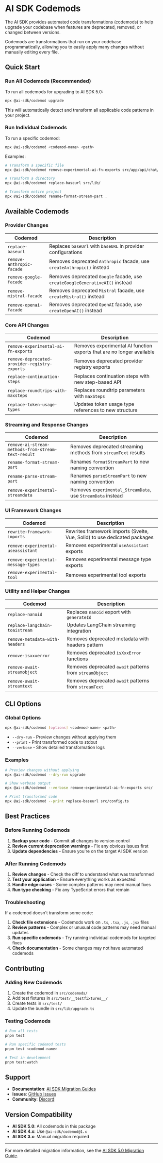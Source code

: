 # AI SDK Codemods

The AI SDK provides automated code transformations (codemods) to help upgrade your codebase when features are deprecated, removed, or changed between versions.

Codemods are transformations that run on your codebase programmatically, allowing you to easily apply many changes without manually editing every file.

## Quick Start

### Run All Codemods (Recommended)

To run all codemods for upgrading to AI SDK 5.0:

```sh
npx @ai-sdk/codemod upgrade
```

This will automatically detect and transform all applicable code patterns in your project.

### Run Individual Codemods

To run a specific codemod:

```sh
npx @ai-sdk/codemod <codemod-name> <path>
```

Examples:
```sh
# Transform a specific file
npx @ai-sdk/codemod remove-experimental-ai-fn-exports src/app/api/chat/route.ts

# Transform a directory
npx @ai-sdk/codemod replace-baseurl src/lib/

# Transform entire project
npx @ai-sdk/codemod rename-format-stream-part .
```

## Available Codemods

### Provider Changes

| Codemod | Description |
|---------|-------------|
| `replace-baseurl` | Replaces `baseUrl` with `baseURL` in provider configurations |
| `remove-anthropic-facade` | Removes deprecated `Anthropic` facade, use `createAnthropic()` instead |
| `remove-google-facade` | Removes deprecated `Google` facade, use `createGoogleGenerativeAI()` instead |
| `remove-mistral-facade` | Removes deprecated `Mistral` facade, use `createMistral()` instead |
| `remove-openai-facade` | Removes deprecated `OpenAI` facade, use `createOpenAI()` instead |

### Core API Changes

| Codemod | Description |
|---------|-------------|
| `remove-experimental-ai-fn-exports` | Removes experimental AI function exports that are no longer available |
| `remove-deprecated-provider-registry-exports` | Removes deprecated provider registry exports |
| `replace-continuation-steps` | Replaces continuation steps with new step-based API |
| `replace-roundtrips-with-maxsteps` | Replaces roundtrip parameters with `maxSteps` |
| `replace-token-usage-types` | Updates token usage type references to new structure |

### Streaming and Response Changes

| Codemod | Description |
|---------|-------------|
| `remove-ai-stream-methods-from-stream-text-result` | Removes deprecated streaming methods from `streamText` results |
| `rename-format-stream-part` | Renames `formatStreamPart` to new naming convention |
| `rename-parse-stream-part` | Renames `parseStreamPart` to new naming convention |
| `remove-experimental-streamdata` | Removes `experimental_StreamData`, use `StreamData` instead |

### UI Framework Changes

| Codemod | Description |
|---------|-------------|
| `rewrite-framework-imports` | Rewrites framework imports (Svelte, Vue, Solid) to use dedicated packages |
| `remove-experimental-useassistant` | Removes experimental `useAssistant` exports |
| `remove-experimental-message-types` | Removes experimental message type exports |
| `remove-experimental-tool` | Removes experimental tool exports |

### Utility and Helper Changes

| Codemod | Description |
|---------|-------------|
| `replace-nanoid` | Replaces `nanoid` export with `generateId` |
| `replace-langchain-toaistream` | Updates LangChain streaming integration |
| `remove-metadata-with-headers` | Removes deprecated metadata with headers pattern |
| `remove-isxxxerror` | Removes deprecated `isXxxError` functions |
| `remove-await-streamobject` | Removes deprecated `await` patterns from `streamObject` |
| `remove-await-streamtext` | Removes deprecated `await` patterns from `streamText` |

## CLI Options

### Global Options

```sh
npx @ai-sdk/codemod [options] <codemod-name> <path>
```

- `--dry-run` - Preview changes without applying them
- `--print` - Print transformed code to stdout
- `--verbose` - Show detailed transformation logs

### Examples

```sh
# Preview changes without applying
npx @ai-sdk/codemod --dry-run upgrade

# Show verbose output
npx @ai-sdk/codemod --verbose remove-experimental-ai-fn-exports src/

# Print transformed code
npx @ai-sdk/codemod --print replace-baseurl src/config.ts
```

## Best Practices

### Before Running Codemods

1. **Backup your code** - Commit all changes to version control
2. **Review current deprecation warnings** - Fix any obvious issues first
3. **Update dependencies** - Ensure you're on the target AI SDK version

### After Running Codemods

1. **Review changes** - Check the diff to understand what was transformed
2. **Test your application** - Ensure everything works as expected
3. **Handle edge cases** - Some complex patterns may need manual fixes
4. **Run type checking** - Fix any TypeScript errors that remain

### Troubleshooting

If a codemod doesn't transform some code:

1. **Check file extensions** - Codemods work on `.ts`, `.tsx`, `.js`, `.jsx` files
2. **Review patterns** - Complex or unusual code patterns may need manual updates
3. **Run specific codemods** - Try running individual codemods for targeted fixes
4. **Check documentation** - Some changes may not have automated codemods

## Contributing

### Adding New Codemods

1. Create the codemod in `src/codemods/`
2. Add test fixtures in `src/test/__testfixtures__/`
3. Create tests in `src/test/`
4. Update the bundle in `src/lib/upgrade.ts`

### Testing Codemods

```sh
# Run all tests
pnpm test

# Run specific codemod tests
pnpm test <codemod-name>

# Test in development
pnpm test:watch
```

## Support

- **Documentation**: [AI SDK Migration Guides](https://ai-sdk.dev/docs/migration-guides)
- **Issues**: [GitHub Issues](https://github.com/vercel/ai/issues)
- **Community**: [Discord](https://discord.gg/vercel)

## Version Compatibility

- **AI SDK 5.0**: All codemods in this package
- **AI SDK 4.x**: Use `@ai-sdk/codemod@1.x`
- **AI SDK 3.x**: Manual migration required

---

For more detailed migration information, see the [AI SDK 5.0 Migration Guide](https://ai-sdk.dev/docs/migration-guides/migration-guide-5-0).
